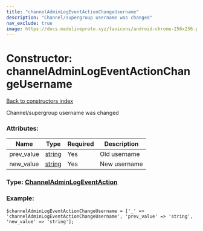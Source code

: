 ```yaml
---
title: "channelAdminLogEventActionChangeUsername"
description: "Channel/supergroup username was changed"
nav_exclude: true
image: https://docs.madelineproto.xyz/favicons/android-chrome-256x256.png
---
```

# Constructor: channelAdminLogEventActionChangeUsername  
[Back to constructors index](/API_docs/constructors/index.html)



Channel/supergroup username was changed

### Attributes:

| Name     |    Type       | Required | Description |
|----------|---------------|----------|-------------|
|prev\_value|[string](/API_docs/types/string.html) | Yes|Old username|
|new\_value|[string](/API_docs/types/string.html) | Yes|New username|



### Type: [ChannelAdminLogEventAction](/API_docs/types/ChannelAdminLogEventAction.html)


### Example:

```
$channelAdminLogEventActionChangeUsername = ['_' => 'channelAdminLogEventActionChangeUsername', 'prev_value' => 'string', 'new_value' => 'string'];
```  
